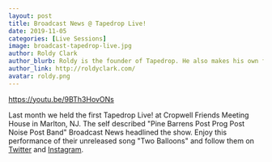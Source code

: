 ```yaml
---
layout: post
title: Broadcast News @ Tapedrop Live!
date: 2019-11-05
categories: [Live Sessions]
image: broadcast-tapedrop-live.jpg
author: Roldy Clark
author_blurb: Roldy is the founder of Tapedrop. He also makes his own films and music.
author_link: http://roldyclark.com/
avatar: roldy.png
---
```


https://youtu.be/9BTh3HovONs

Last month we held the first Tapedrop Live! at Cropwell Friends Meeting House in Marlton, NJ. The self described "Pine Barrens Post Prog Post Noise Post Band" Broadcast News headlined the show. Enjoy this performance of their unreleased song "Two Balloons" and follow them on [Twitter](https://twitter.com/bcastnews) and [Instagram](https://www.instagram.com/bcastnews/).

